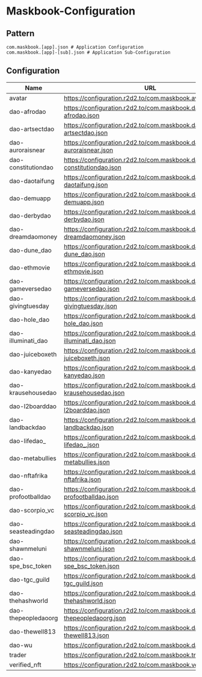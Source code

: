 # Maskbook-Configuration

## Pattern

```
com.maskbook.[app].json # Application Configuration
com.maskbook.[app]-[sub].json # Application Sub-Configuration
```

## Configuration

| Name | URL   |
| ---- | ----- |
| avatar              | https://configuration.r2d2.to/com.maskbook.avatar.json              |
| dao-afrodao         | https://configuration.r2d2.to/com.maskbook.dao-afrodao.json         |
| dao-artsectdao      | https://configuration.r2d2.to/com.maskbook.dao-artsectdao.json      |
| dao-auroraisnear    | https://configuration.r2d2.to/com.maskbook.dao-auroraisnear.json    |
| dao-constitutiondao | https://configuration.r2d2.to/com.maskbook.dao-constitutiondao.json |
| dao-daotaifung      | https://configuration.r2d2.to/com.maskbook.dao-daotaifung.json      |
| dao-demuapp         | https://configuration.r2d2.to/com.maskbook.dao-demuapp.json         |
| dao-derbydao        | https://configuration.r2d2.to/com.maskbook.dao-derbydao.json        |
| dao-dreamdaomoney   | https://configuration.r2d2.to/com.maskbook.dao-dreamdaomoney.json   |
| dao-dune_dao        | https://configuration.r2d2.to/com.maskbook.dao-dune_dao.json        |
| dao-ethmovie        | https://configuration.r2d2.to/com.maskbook.dao-ethmovie.json        |
| dao-gameversedao    | https://configuration.r2d2.to/com.maskbook.dao-gameversedao.json    |
| dao-givingtuesday   | https://configuration.r2d2.to/com.maskbook.dao-givingtuesday.json   |
| dao-hole_dao        | https://configuration.r2d2.to/com.maskbook.dao-hole_dao.json        |
| dao-illuminati_dao  | https://configuration.r2d2.to/com.maskbook.dao-illuminati_dao.json  |
| dao-juiceboxeth     | https://configuration.r2d2.to/com.maskbook.dao-juiceboxeth.json     |
| dao-kanyedao        | https://configuration.r2d2.to/com.maskbook.dao-kanyedao.json        |
| dao-krausehousedao  | https://configuration.r2d2.to/com.maskbook.dao-krausehousedao.json  |
| dao-l2boarddao      | https://configuration.r2d2.to/com.maskbook.dao-l2boarddao.json      |
| dao-landbackdao     | https://configuration.r2d2.to/com.maskbook.dao-landbackdao.json     |
| dao-lifedao_        | https://configuration.r2d2.to/com.maskbook.dao-lifedao_.json        |
| dao-metabullies     | https://configuration.r2d2.to/com.maskbook.dao-metabullies.json     |
| dao-nftafrika       | https://configuration.r2d2.to/com.maskbook.dao-nftafrika.json       |
| dao-profootballdao  | https://configuration.r2d2.to/com.maskbook.dao-profootballdao.json  |
| dao-scorpio_vc      | https://configuration.r2d2.to/com.maskbook.dao-scorpio_vc.json      |
| dao-seasteadingdao  | https://configuration.r2d2.to/com.maskbook.dao-seasteadingdao.json  |
| dao-shawnmeluni     | https://configuration.r2d2.to/com.maskbook.dao-shawnmeluni.json     |
| dao-spe_bsc_token   | https://configuration.r2d2.to/com.maskbook.dao-spe_bsc_token.json   |
| dao-tgc_guild       | https://configuration.r2d2.to/com.maskbook.dao-tgc_guild.json       |
| dao-thehashworld    | https://configuration.r2d2.to/com.maskbook.dao-thehashworld.json    |
| dao-thepeopledaoorg | https://configuration.r2d2.to/com.maskbook.dao-thepeopledaoorg.json |
| dao-thewell813      | https://configuration.r2d2.to/com.maskbook.dao-thewell813.json      |
| dao-wu              | https://configuration.r2d2.to/com.maskbook.dao-wu.json              |
| trader              | https://configuration.r2d2.to/com.maskbook.trader.json              |
| verified_nft        | https://configuration.r2d2.to/com.maskbook.verified_nft.json        |
